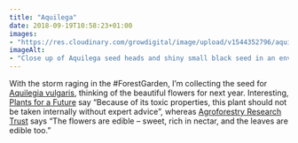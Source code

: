 ```yaml
---
title: "Aquilega"
date: 2018-09-19T10:58:23+01:00
images: 
- "https://res.cloudinary.com/growdigital/image/upload/v1544352796/aquilega-44059576964.jpg"
imageAlt: 
- "Close up of Aquilega seed heads and shiny small black seed in an envelope"
---
```


With the storm raging in the #ForestGarden, I’m collecting the seed for [Aquilegia vulgaris](https://pfaf.org/user/plant.aspx?latinname=Aquilegia+vulgaris), thinking of the beautiful flowers for next year. Interesting, [Plants for a Future](https://pfaf.org/user/Default.aspx) say “Because of its toxic properties, this plant should not be taken internally without expert advice”, whereas [Agroforestry Research Trust](https://www.agroforestry.co.uk/product/aquilegia-vulgaris-2/) says “The flowers are edible – sweet, rich in nectar, and the leaves are edible too.”
